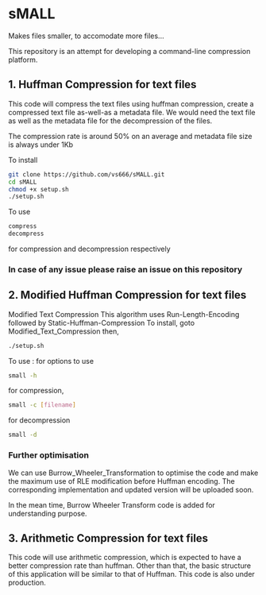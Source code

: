 # sMALL
Makes files smaller, to accomodate more files...

This repository is an attempt for developing a command-line compression platform.

## 1. Huffman Compression for text files

This code will compress the text files using huffman compression, create a compressed text file as-well-as a metadata file.
We would need the text file as well as the metadata file for the decompression of the files.

The compression rate is around 50% on an average and metadata file size is always under 1Kb

To install 
```bash
git clone https://github.com/vs666/sMALL.git
cd sMALL
chmod +x setup.sh
./setup.sh
```
To use
```bash
compress
decompress
```
for compression and decompression respectively

### In case of any issue please raise an issue on this repository

## 2. Modified Huffman Compression for text files
Modified Text Compression
This algorithm uses Run-Length-Encoding followed by Static-Huffman-Compression
To install, goto Modified_Text_Compression
then,
```bash
./setup.sh
```
To use :
for options to use
```bash
small -h
```
for compression,
```bash
small -c [filename]
```

for decompression
```bash
small -d
```
### Further optimisation

We can use Burrow_Wheeler_Transformation to optimise the code and make the maximum use of RLE modification before Huffman encoding. The corresponding implementation and updated version will be uploaded soon.

In the mean time, Burrow Wheeler Transform code is added for understanding purpose.


## 3. Arithmetic Compression for text files

This code will use arithmetic compression, which is expected to have a better compression rate than huffman.
Other than that, the basic structure of this application will be similar to that of Huffman.
This code is also under production.



